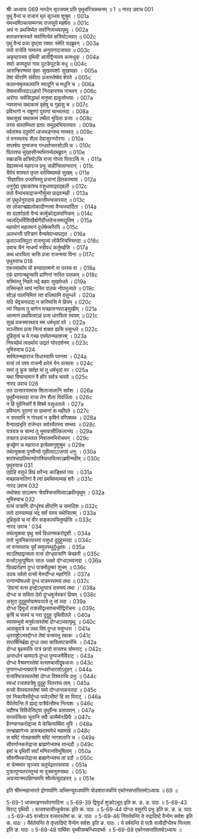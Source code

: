 श्रीः
अध्यायः 069
नारदेन सृञ्जयम् प्रति पृथुचरित्रकथनम् ॥ 1 ॥
नारद उवाच 	001  
पुथुं वैन्यं च राजानं मृतं सृञ्जय शुश्रुम ।	001a  
यमभ्यषिञ्चत्सम्मन्त्र्य राजसूये महर्षयः ॥	001c  
अयं नः प्रथयिष्येत सर्वानित्यभवत्पृथुः ।	002a  
क्षतान्नस्त्रास्यते सर्वानित्येवं क्षत्रियोऽभवत् ॥	002c  
पृथुं वैन्यं प्रजा दृष्ट्वा रक्ताः स्मेति यदब्रुवन् ।	003a  
ततो राजेति नामास्य अनुरागादजायत ॥	003c  
अकृष्टपच्या पृथिवी आसीद्वैन्यस्य कामधुक् ।	004a  
सर्वाः कामदुघा गावः पुटकेपुटके मधु ॥	004c  
आसन्हिरण्मया वृक्षाः सुखस्पर्शाः सुखावहाः ।	005a  
तेषां चीराणि संवीताः प्रजास्तेष्वेव शेरते ॥	005c  
फलान्यमृतकल्पानि स्वादूनि च मधूनि च ।	006a  
तेषामासीत्तदाऽऽहारो निराहाराश्च नाभवन् ॥	006c  
अरोगाः सर्वसिद्धार्था मनुष्या ह्यकुतोभयाः ।	007a  
न्यवसन्त यथाकामं वृक्षेषु च गुहासु च ॥	007c  
प्रविभागो न राष्ट्राणां पुराणां चाभवत्तदा ।	008a  
यथासुखं यथाकामं तथैता मुदिताः प्रजाः ॥	008c  
तस्य संस्तम्भिता ह्यापः समुद्रमभियास्यतः ।	009a  
पर्वताश्च ददुर्मार्गं ध्वजभङ्गश्च नाभवत् ॥	009c  
तं वनस्पतयः शैला देवासुरनरोरगाः ।	010a  
सप्तर्षयः पुण्यजना गन्धर्वाप्सरसोऽपि च ।	010c  
पितरश्च सुखासीनमभिगम्येदमब्रुवन् ॥	010e  
सम्राडसि क्षत्रियोऽसि राजा गोप्ता पिताऽसि नः ।	011a  
देह्यस्मभ्यं महाराज प्रभुः सन्नीप्सितान्वरान् ।	011c  
यैर्वयं शाश्वतं तृप्ता वर्तयिष्यामहे सुखम् ॥	011e  
\'विज्ञापितः प्रजाभिस्तु प्रजानां हितकाम्यया ।	012a  
धनुर्गृह्य पृषत्कांश्च वसुधामाद्रवद्बली ॥	012c  
ततो वैन्यभयाद्राजन्गौर्भूत्वा प्राद्रवन्मही ।	013a  
तां पृथुर्धनुरादाय द्रवन्तीमन्वसारयत् ॥	013c  
सा लोकान्ब्रह्मलोकादीन्गत्वा वैन्यभयार्दिता ।	014a  
सा ददर्शाग्रतो वैन्यं कार्मुकोद्यतपाणिकम् ॥	014c  
ज्वलद्भिर्विशिखैर्बाणैर्दीप्ततेजःसमद्युतिम् ।	015a  
महायोगं महात्मानं दुर्धर्षममरैरपि ॥	015c  
अलभन्ती परित्राणं वैन्यमेवाभ्यपद्यत ।	016a  
कृताञ्जलिपुटा राजन्पूज्यं लोकैस्त्रिभिस्तदा ॥	016c  
उवाच चैनं नाधर्म्यं स्त्रीवधं कर्तुमर्हसि ।	017a  
कथं धारयिता चासि प्रजा राजन्मया विना ॥	017c  
पृथुरुवाच 	018  
एकस्यार्थाय यो हन्यादात्मनो वा परस्य वा ।	018a  
एकं प्राणान्बहून्वापि प्राणिनां नास्ति पातकम् ॥	018c  
यस्मिंस्तु निहते भद्रे बहवः सुखमेधते ।	019a  
तस्मिन्हते त्वघं नास्ति पातकं नोपभुज्यते ॥	019c  
सोऽहं पालनिमित्तं त्वां वधिष्यामि वसुन्धरे ।	020a  
यदि चेद्वचनादद्य न करिष्यसि मे प्रियम् ॥	020c  
त्वां निहत्य तु बाणेन मच्छासनपराङ्मुखीम् ।	021a  
आत्मानं प्रथयित्वाऽहं प्रजा धारयिता स्वयम् ॥	021c  
सुखं वचनमास्थाय मम धर्मभृतां वरे ।	022a  
सञ्जीवय प्रजा नित्यं शक्ता ह्यसि वसुन्धरे ॥	022c  
दुहितृत्वं च मे गच्छ एवमेतन्महाशरम् ।	023a  
नियच्छेयं त्वदर्थाय उद्यतं घोरदर्शनम् ॥	023c  
भूमिरुवाच 	024  
सर्वमेतन्महाराज विधास्यामि परन्तप ।	024a  
वत्सं त्वं पश्य राजन्वै क्षरेयं येन वत्सला ॥	024c  
समां तु कुरु सर्वज्ञ मां तु धर्मभृतां वर ।	025a  
यथा विष्यन्दमानं वै क्षीरं सर्वत्र भावये ॥	025c  
नारद उवाच 	026  
तत उत्सारयामास शिलाजालानि सर्वशः ।	026a  
पृथुर्वैन्यस्तदा राजा तेन शैला विवर्धिताः ॥	026c  
न हि पूर्वनिसर्गे वै विषमे वसुधातले ।	027a  
प्रविभागः पुराणां वा ग्रामाणां वा महीपते ॥	027c  
न सस्यानि न गोरक्ष्यं न कृषिर्न वणिक्पथः ।	028a  
वैन्यात्प्रभृति राजेन्दर सर्वस्यैतस्य सम्भवः ॥	028c  
यत्रयत्र च साम्यं तु भूमावासीत्किलानघ ।	029a  
तत्रतत्र प्रजास्तात निवासमभिरोचयन् ।	029c  
कृच्छ्रेण च महाराज इत्येवमनुशुश्रुम ॥	029e  
तथेत्युक्त्वा पुनर्वैन्यो गृहीत्वाऽऽजगवं धनुः ।	030a  
शरांश्चाप्रतिमान्घोरांश्चिन्तयित्वाऽब्रवीन्महीम् ॥	030c  
पृथुरुवाच 	031  
एह्येहि वसुधे क्षिप्रं क्षरैभ्यः काङ्क्षितं पयः ।	031a  
मच्छासनातिगां वै त्वां प्रमथिष्याम्यहं शरैः ॥	031c  
नारद उवाच 	032  
तथोक्ता साऽत्मनः श्रेयश्चिन्तयित्वाऽब्रवीत्पृथुम् ।	032a  
भूमिरुवाच 	032  
वत्सं पात्राणि दोग्धॄंश्च क्षीराणि च समादिश ॥	032c  
ततो दास्याम्यहं भद्र सर्वं यस्य यथेप्सितम् ।	033a  
दुहितृत्वे च मां वीर सङ्कल्पयितुमर्हसि ॥	033c  
नारद उवाच \'	034  
तथेत्युक्त्वा पृथुः सर्वं विधानमकरोद्वशी ।	034a  
ततो भूतनिकायास्तां वसुधां दुदुहुस्तदा ॥	034c  
तां वनस्पतयः पूर्वं समुत्तस्थुर्दुधुक्षवः ।	035a  
साऽतिष्ठद्वत्सला वत्सं दोग्धृपात्राणि चेच्छती ॥	035c  
वत्सोऽभूत्पुष्पितः सालः प्लक्षो दोग्धाऽभवत्तदा ।	036a  
छिन्नप्ररोहणं दुग्धं पात्रमौदुम्बरं शुभम् ॥	036c  
उदयः पर्वतो वत्सो मेरुर्दोग्धा महागिरिः ।	037a  
रत्नान्योषधयो दुग्धं पात्रमस्तमयं तथा ॥	037c  
\'देवानां वत्स इन्द्रोऽभूत्पात्रं दारुमयं तथा ।\'	038a  
दोग्धा च सविता देवो दुग्धमूर्जस्करं प्रियम् ॥	038c  
असुरा दुदुहुर्मायामयःपात्रे तु तां तदा ।	039a  
दोग्धा द्विमूर्धा तत्रासीद्वत्सश्चासीद्विरोचनः ॥	039c  
कृषिं च सस्यं च नरा दुदुहुः पृथिवीतले ।	040a  
स्वायम्भुवो मनुर्वत्सस्तेषां दोग्धाऽभवत्पृथुः ॥	040c  
अलाबुपात्रे च तथा विषं दुग्धा वसुन्धरा ।	041a  
धृतराष्ट्रोऽभवद्दोग्धा तेषां वत्सस्तु तक्षकः ॥	041c  
सप्तर्षिभिर्ब्रह्म दुग्धा तथा चाक्लिष्टकर्मभिः ।	042a  
दोग्धा बृहस्पतिः पात्रं छन्दो वत्सश्च सोमराट् ॥	042c  
अन्तर्धानं चामपात्रे दुग्धा पुण्यजनैर्विराट् ।	043a  
दोग्धा वैश्रवणस्तेषां वत्सश्चासीद्वृषध्वजः ॥	043c  
पुण्यगन्धान्पद्मपात्रे गन्धर्वाप्सरसोऽदुहन् ।	044a  
वत्सश्चित्ररथस्तेषां दोग्धा विश्वरुचिः प्रभुः ॥	044c  
स्वधां रजतपात्रेषु दुदुहुः पितरश्च ताम् ।	045a  
वत्सो वैवस्वतस्तेषां यमो दोग्धान्तकस्तदा ॥	045c  
एवं निकायैस्तैर्दुग्धा पयोऽभीष्टं हि सा विराट् ।	046a  
यैर्वर्तयन्ति ते ह्यद्य पात्रैर्वत्सैश्च नित्यशः ॥	046c  
यज्ञैश्च विविधैरिष्ट्वा पृथुर्वैन्यः प्रतापवान् ।	047a  
सन्तर्पयित्वा भूतानि सर्वैः कामैर्मनःप्रियैः ॥	047c  
हैरण्यानकरोद्राजा ये केचित्पार्थिवा भुवि ।	048a  
तान्ब्राह्मणेभ्यः प्रायच्छदश्वमेधे महामखे ॥	048c  
स षष्टिं गोसहस्राणि षष्टिं नागशतानि च ।	049a  
सौवर्णानकरोद्राजा ब्राह्मणेभ्यश्च तान्ददौ ॥	049c  
इमां च पृथिवीं सर्वां मणिरत्नविभूषिताम् ।	050a  
सौवर्णीमकरोद्राजा ब्राह्मणेभ्यश्च तां ददौ ॥	050c  
स चेन्ममार सृञ्जय चतुर्भद्रतरस्त्वया ।	051a  
पुत्रात्पुण्यतरस्तुभ्यं मा पुत्रमनुतप्यथाः ।	051c  
अयज्वानमदक्षिण्यमभि श्वैत्येत्युदाहरत् ॥ ॥	051e  

इति श्रीमन्महाभारते द्रोणपर्वणि अभिमन्युवधपर्वणि षोडशराजकीये एकोनसप्ततितमोऽध्यायः ॥ 69 ॥

5-69-1 ध्वजभङ्गस्तोरणादिना ॥ 5-69-39 द्विमूर्धा शुक्रोऽभूत् इति क. ङ. ड. पाठः ॥ 5-69-43 विराट् पृथिवी । वत्सश्चासीत्कुबेरकः इति क. पाठः ॥ 5-69-44 दोग्धा वसुरपि प्रभुः इति क. ङ. ड. पाठः ॥ 5-69-45 वत्सोऽत्र वत्सरस्तेषां क. ङ. पाठः ॥ 5-69-46 निवर्तयन्ति ते रुद्रादिष्टे वैन्येन सर्वशः इति क. पाठः । यैर्वर्तयन्ति ते तृप्तादिष्टे वैन्येन सर्वशः इति ङ. पाठः । ये वर्षयन्ति ते पात्रैः वत्सैर्दोग्धैश्च नित्यशः इति ङ. पाठः ॥ 5-69-48 पार्थिवाः पृथ्वीसम्बन्धिपदार्थाः ॥ 5-69-69 एकोनसप्ततितमोऽध्यायः ॥
